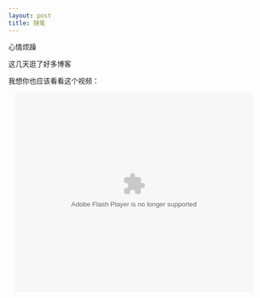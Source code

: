 ```yaml
---
layout: post
title: 随笔
---
```


心情烦躁

这几天逛了好多博客

我想你也应该看看这个视频：

<center>
<embed src="https://imgcache.qq.com/tencentvideo_v1/playerv3/TPout.swf?max_age=86400&amp;v=20161117&amp;vid=k0530mizher&amp;auto=0"
            allowfullscreen="true"
            quality="high"
            width="480" height="400"
            align="middle"
            allowscriptaccess="always"
            type="application/x-shockwave-flash">
</center>

